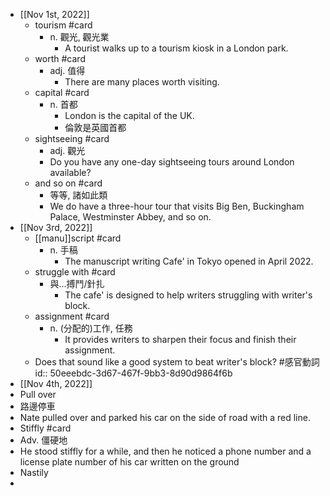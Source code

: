 - [[Nov 1st, 2022]]
	- tourism #card
		- n. 觀光, 觀光業
			- A tourist walks up to a tourism kiosk in a London park.
	- worth #card
		- adj. 值得
			- There are many places worth visiting.
	- capital #card
		- n. 首都
			- London is the capital of the UK.
			- 倫敦是英國首都
	- sightseeing #card
		- adj. 觀光
		- Do you have any one-day sightseeing tours around London available?
	- and so on #card
		- 等等, 諸如此類
		- We do have a three-hour tour that visits Big Ben, Buckingham Palace, Westminster Abbey, and so on.
- [[Nov 3rd, 2022]]
	- [[manu]]script #card
		- n. 手稿
			- The manuscript writing Cafe' in Tokyo opened in April 2022.
	- struggle with #card
		- 與...搏鬥/針扎
			- The cafe' is designed to help writers struggling with writer's block.
	- assignment #card
		- n. (分配的)工作, 任務
			- It provides writers to sharpen their focus and finish their assignment.
	- Does that sound like a good system to beat writer's block? #感官動詞
	  id:: 50eeebdc-3d67-467f-9bb3-8d90d9864f6b
- [[Nov 4th, 2022]]
- Pull over
- 路邊停車
- Nate pulled over and parked his car on the side of road with a red line.
- Stiffly #card
- Adv. 僵硬地
- He stood stiffly for a while, and then he noticed a phone number and a license plate number of his car written on the ground
- Nastily
-